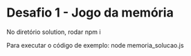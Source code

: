 # Desafio 1 - Jogo da memória

No diretório solution, rodar npm i

Para executar o código de exemplo: node memoria_solucao.js
